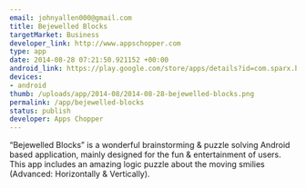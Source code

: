 ```yaml
--- 
email: johnyallen000@gmail.com
title: Bejewelled Blocks
targetMarket: Business
developer_link: http://www.appschopper.com
type: app
date: 2014-08-28 07:21:50.921152 +00:00
android_link: https://play.google.com/store/apps/details?id=com.sparx.bejewelled
devices: 
- android
thumb: /uploads/app/2014-08/2014-08-28-bejewelled-blocks.png
permalink: /app/bejewelled-blocks
status: publish
developer: Apps Chopper
---
```


“Bejewelled Blocks” is a wonderful brainstorming & puzzle solving Android based application, mainly designed for the fun & entertainment of users. This app includes an amazing logic puzzle about the moving smilies (Advanced: Horizontally & Vertically).
